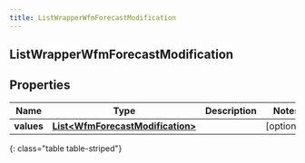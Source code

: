 ```yaml
---
title: ListWrapperWfmForecastModification
---
```

## ListWrapperWfmForecastModification


## Properties

| Name | Type | Description | Notes |
| ------------ | ------------- | ------------- | ------------- |
| **values** | [**List&lt;WfmForecastModification&gt;**](WfmForecastModification.html) |  |  [optional] |
{: class="table table-striped"}



